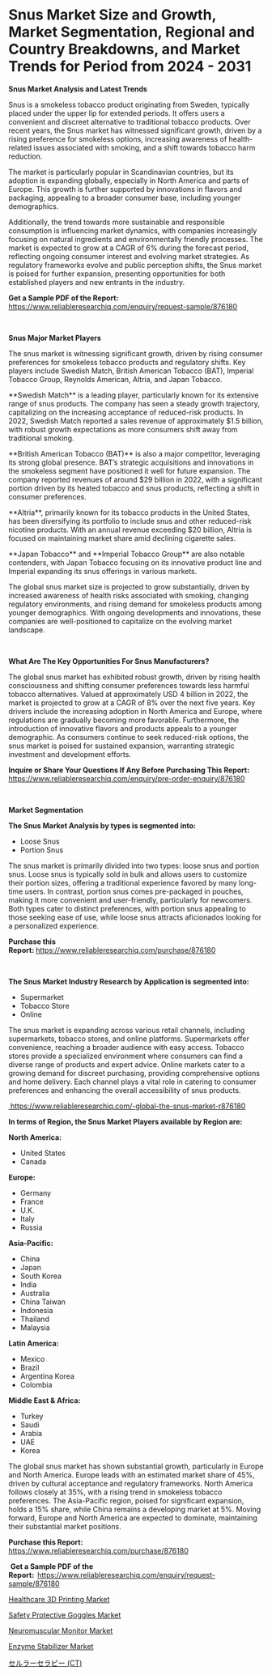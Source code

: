<p><h1>Snus Market Size and Growth, Market Segmentation, Regional and Country Breakdowns, and Market Trends for Period from 2024 -  2031</h1></p><p><strong>Snus Market Analysis and Latest Trends</strong></p>
<p><p>Snus is a smokeless tobacco product originating from Sweden, typically placed under the upper lip for extended periods. It offers users a convenient and discreet alternative to traditional tobacco products. Over recent years, the Snus market has witnessed significant growth, driven by a rising preference for smokeless options, increasing awareness of health-related issues associated with smoking, and a shift towards tobacco harm reduction. </p><p>The market is particularly popular in Scandinavian countries, but its adoption is expanding globally, especially in North America and parts of Europe. This growth is further supported by innovations in flavors and packaging, appealing to a broader consumer base, including younger demographics. </p><p>Additionally, the trend towards more sustainable and responsible consumption is influencing market dynamics, with companies increasingly focusing on natural ingredients and environmentally friendly processes. The market is expected to grow at a CAGR of 6% during the forecast period, reflecting ongoing consumer interest and evolving market strategies. As regulatory frameworks evolve and public perception shifts, the Snus market is poised for further expansion, presenting opportunities for both established players and new entrants in the industry.</p></p>
<p><strong>Get a Sample PDF of the Report:&nbsp;</strong> <a href="https://www.reliableresearchiq.com/enquiry/request-sample/876180">https://www.reliableresearchiq.com/enquiry/request-sample/876180</a></p>
<p>&nbsp;</p>
<p><strong>Snus Major Market Players</strong></p>
<p><p>The snus market is witnessing significant growth, driven by rising consumer preferences for smokeless tobacco products and regulatory shifts. Key players include Swedish Match, British American Tobacco (BAT), Imperial Tobacco Group, Reynolds American, Altria, and Japan Tobacco.</p><p>**Swedish Match** is a leading player, particularly known for its extensive range of snus products. The company has seen a steady growth trajectory, capitalizing on the increasing acceptance of reduced-risk products. In 2022, Swedish Match reported a sales revenue of approximately $1.5 billion, with robust growth expectations as more consumers shift away from traditional smoking.</p><p>**British American Tobacco (BAT)** is also a major competitor, leveraging its strong global presence. BAT’s strategic acquisitions and innovations in the smokeless segment have positioned it well for future expansion. The company reported revenues of around $29 billion in 2022, with a significant portion driven by its heated tobacco and snus products, reflecting a shift in consumer preferences.</p><p>**Altria**, primarily known for its tobacco products in the United States, has been diversifying its portfolio to include snus and other reduced-risk nicotine products. With an annual revenue exceeding $20 billion, Altria is focused on maintaining market share amid declining cigarette sales.</p><p>**Japan Tobacco** and **Imperial Tobacco Group** are also notable contenders, with Japan Tobacco focusing on its innovative product line and Imperial expanding its snus offerings in various markets.</p><p>The global snus market size is projected to grow substantially, driven by increased awareness of health risks associated with smoking, changing regulatory environments, and rising demand for smokeless products among younger demographics. With ongoing developments and innovations, these companies are well-positioned to capitalize on the evolving market landscape.</p></p>
<p>&nbsp;</p>
<p><strong>What Are The Key Opportunities For Snus Manufacturers?</strong></p>
<p><p>The global snus market has exhibited robust growth, driven by rising health consciousness and shifting consumer preferences towards less harmful tobacco alternatives. Valued at approximately USD 4 billion in 2022, the market is projected to grow at a CAGR of 8% over the next five years. Key drivers include the increasing adoption in North America and Europe, where regulations are gradually becoming more favorable. Furthermore, the introduction of innovative flavors and products appeals to a younger demographic. As consumers continue to seek reduced-risk options, the snus market is poised for sustained expansion, warranting strategic investment and development efforts.</p></p>
<p><strong>Inquire or Share Your Questions If Any Before Purchasing This Report:</strong> <a href="https://www.reliableresearchiq.com/enquiry/pre-order-enquiry/876180">https://www.reliableresearchiq.com/enquiry/pre-order-enquiry/876180</a></p>
<p>&nbsp;</p>
<p><strong>Market Segmentation</strong></p>
<p><strong>The Snus Market Analysis by types is segmented into:</strong></p>
<p><ul><li>Loose Snus</li><li>Portion Snus</li></ul></p>
<p><p>The snus market is primarily divided into two types: loose snus and portion snus. Loose snus is typically sold in bulk and allows users to customize their portion sizes, offering a traditional experience favored by many long-time users. In contrast, portion snus comes pre-packaged in pouches, making it more convenient and user-friendly, particularly for newcomers. Both types cater to distinct preferences, with portion snus appealing to those seeking ease of use, while loose snus attracts aficionados looking for a personalized experience.</p></p>
<p><strong>Purchase this Report:&nbsp;</strong><a href="https://www.reliableresearchiq.com/purchase/876180">https://www.reliableresearchiq.com/purchase/876180</a></p>
<p>&nbsp;</p>
<p><strong>The Snus Market Industry Research by Application is segmented into:</strong></p>
<p><ul><li>Supermarket</li><li>Tobacco Store</li><li>Online</li></ul></p>
<p><p>The snus market is expanding across various retail channels, including supermarkets, tobacco stores, and online platforms. Supermarkets offer convenience, reaching a broader audience with easy access. Tobacco stores provide a specialized environment where consumers can find a diverse range of products and expert advice. Online markets cater to a growing demand for discreet purchasing, providing comprehensive options and home delivery. Each channel plays a vital role in catering to consumer preferences and enhancing the overall accessibility of snus products.</p></p>
<p><a href="https://www.reliableresearchiq.com/-global-the-snus-market-r876180">&nbsp;https://www.reliableresearchiq.com/-global-the-snus-market-r876180</a></p>
<p><strong>In terms of Region, the Snus Market Players available by Region are:</strong></p>
<p>
    <p> <strong> North America: </strong>
        <ul>
            <li>United States</li>
            <li>Canada</li>
        </ul>
        </p> 
    <p> <strong> Europe: </strong>
        <ul>
            <li>Germany</li>
            <li>France</li>
            <li>U.K.</li>
            <li>Italy</li>
            <li>Russia</li>
        </ul>
        </p> 
    <p> <strong> Asia-Pacific: </strong>
        <ul>
            <li>China</li>
            <li>Japan</li>
            <li>South Korea</li>
            <li>India</li>
            <li>Australia</li>
            <li>China Taiwan</li>
            <li>Indonesia</li>
            <li>Thailand</li>
            <li>Malaysia</li>
        </ul>
        </p> 
    <p> <strong> Latin America: </strong>
        <ul>
            <li>Mexico</li>
            <li>Brazil</li>
            <li>Argentina Korea</li>
            <li>Colombia</li>
        </ul>
        </p> 
    <p> <strong> Middle East & Africa: </strong>
        <ul>
            <li>Turkey</li>
            <li>Saudi</li>
            <li>Arabia</li>
            <li>UAE</li>
            <li>Korea</li>
        </ul>
    </p>
    </p>
<p><p>The global snus market has shown substantial growth, particularly in Europe and North America. Europe leads with an estimated market share of 45%, driven by cultural acceptance and regulatory frameworks. North America follows closely at 35%, with a rising trend in smokeless tobacco preferences. The Asia-Pacific region, poised for significant expansion, holds a 15% share, while China remains a developing market at 5%. Moving forward, Europe and North America are expected to dominate, maintaining their substantial market positions.</p></p>
<p><strong>Purchase this Report: </strong><a href="https://www.reliableresearchiq.com/purchase/876180">https://www.reliableresearchiq.com/purchase/876180</a></p>
<p>&nbsp;<strong>Get a Sample PDF of the Report:&nbsp;&nbsp;</strong><a href="https://www.reliableresearchiq.com/enquiry/request-sample/876180">https://www.reliableresearchiq.com/enquiry/request-sample/876180</a></p>
<p><strong></strong></p>
<p><p><a href="https://www.linkedin.com/pulse/healthcare-3d-printing-market-trends-strategic-insights-2024-gfonf?trackingId=TjM0XUyfQB%2BJjS5vjOs9yg%3D%3D">Healthcare 3D Printing Market</a></p><p><a href="https://medium.com/@stephen.russell7684/the-global-safety-protective-goggles-market-identifies-drivers-restraints-opportunities-and-e8f892f95b8d">Safety Protective Goggles Market</a></p><p><a href="https://www.linkedin.com/pulse/deep-dive-neuromuscular-monitor-market-itstrends-segmentation-ujsrf?trackingId=msUJXQ8sSTWkxkmPugFk%2BQ%3D%3D">Neuromuscular Monitor Market</a></p><p><a href="https://issuu.com/reportprime-2/docs/enzyme-stabilizer-market-size-2030._23a45919103606">Enzyme Stabilizer Market</a></p><p><a href="https://medium.com/@leigh4852023/%E7%B4%B0%E8%83%9E%E6%B2%BB%E7%99%82-ct-%E5%B8%82%E5%A0%B4%E8%A6%8F%E6%A8%A1%E3%81%A8%E3%82%B7%E3%82%A7%E3%82%A2%E5%88%86%E6%9E%90-%E6%88%90%E9%95%B7%E3%83%88%E3%83%AC%E3%83%B3%E3%83%89%E3%81%A8%E4%BA%88%E6%B8%AC-2024-2031-a0db371aeb75">セルラーセラピー (CT)</a></p></p>